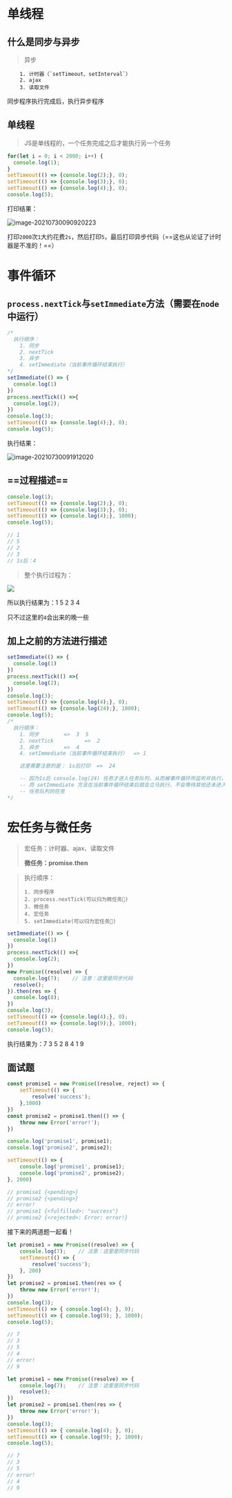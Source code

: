 # 单线程

## 什么是同步与异步

> 异步

        1. 计时器（`setTimeout、setInterval`）
        2. ajax
        3. 读取文件

同步程序执行完成后，执行异步程序

## 单线程

> JS是单线程的，一个任务完成之后才能执行另一个任务

```js
for(let i = 0; i < 2000; i++) {    
  console.log(1);
}
setTimeout(() => {console.log(2);}, 0);
setTimeout(() => {console.log(3);}, 0);
setTimeout(() => {console.log(4);}, 0);
console.log(5);
```

打印结果：

<img src="..\JS_img\image-20210730090920223.png" alt="image-20210730090920223" style="zoom:100%;" />

打印`2000`次`1`大约花费`2s`，然后打印`5`，最后打印异步代码（==这也从论证了计时器是不准的！==）

# 事件循环

## `process.nextTick`与`setImmediate`方法（需要在`node`中运行）

```js
/* 
  执行顺序：
    1. 同步
    2. nextTick
    3. 异步
    4. setImmediate（当前事件循环结束执行）
*/
setImmediate(() => {
  console.log(1)
})
process.nextTick(() =>{
  console.log(2);
})
console.log(3);
setTimeout(() => {console.log(4);}, 0);
console.log(5);
```

执行结果：

![image-20210730091912020](..\JS_img\image-20210730091912020.png)

## ==**过程描述**==

```js
console.log(1);
setTimeout(() => {console.log(2);}, 0);
setTimeout(() => {console.log(3);}, 0);
setTimeout(() => {console.log(4);}, 1000);
console.log(5);

// 1
// 5
// 2
// 3
// 1s后：4
```

> 整个执行过程为：

![](https://tva1.sinaimg.cn/large/e6c9d24ely1h0wslvf992j21hq0roae5.jpg)

所以执行结果为：1  5  2  3  4 

只不过这里的`4`会出来的晚一些

## 加上之前的方法进行描述

```js
setImmediate(() => {
  console.log(1)
})
process.nextTick(() =>{
  console.log(2);
})
console.log(3);
setTimeout(() => {console.log(4);}, 0);
setTimeout(() => {console.log(24);}, 1000);
console.log(5);
/* 
  执行顺序：
    1. 同步        =>  3  5
    2. nextTick          =>  2
    3. 异步        =>  4
    4. setImmediate（当前事件循环结束执行）  => 1

    这里需要注意的是： 1s后打印  =>  24

    -- 因为1s后 console.log(24) 任务才进入任务队列，从而被事件循环所监听并执行，
    -- 而 setImmediate 方法在当前事件循环结束后就会立马执行，不会等待其他还未进入
    -- 任务队列的任务
*/
```

# 宏任务与微任务

> 宏任务：计时器、ajax、读取文件
> 
> **微任务：promise.then**

> 执行顺序：
> 
>     1. 同步程序
>     2. process.nextTick(可以归为微任务🌿)
>     3. 微任务
>     4. 宏任务
>     5. setImmediate(可以归为宏任务🌿)

```js
setImmediate(() => {
  console.log(1)
})
process.nextTick(() =>{
  console.log(2);
})
new Promise((resolve) => {
  console.log(7);    // 注意：这里是同步代码
  resolve();
}).then(res => {
  console.log(8);
})
console.log(3);
setTimeout(() => {console.log(4);}, 0);
setTimeout(() => {console.log(9);}, 1000);
console.log(5);
```

执行结果为：7 3 5 2 8 4 1 9

## 面试题

```js
const promise1 = new Promise((resolve, reject) => {
    setTimeout(() => {
        resolve('success');
    },1000)
})
const promise2 = promise1.then(() => {
    throw new Error('error!');
})

console.log('promise1', promise1);
console.log('promise2', promise2);

setTimeout(() => {
    console.log('promise1', promise1);
    console.log('promise2', promise2);
}, 2000)

// promise1 {<pending>} 
// promise2 {<pending>}
// error!
// promise1 {<fulfilled>: "success"}
// promise2 {<rejected>: Error: error!}
```

接下来的两道题一起看！

```js
let promise1 = new Promise((resolve) => {
    console.log(7);    // 注意：这里是同步代码
    setTimeout(() => {
        resolve('success');
    }, 200)
})
let promise2 = promise1.then(res => {
    throw new Error('error!');
})
console.log(3);
setTimeout(() => { console.log(4); }, 0);
setTimeout(() => { console.log(9); }, 1000);
console.log(5);

// 7
// 3
// 5
// 4
// error!
// 9
```

```js
let promise1 = new Promise((resolve) => {
    console.log(7);    // 注意：这里是同步代码
    resolve();
})
let promise2 = promise1.then(res => {
    throw new Error('error!');
})
console.log(3);
setTimeout(() => { console.log(4); }, 0);
setTimeout(() => { console.log(9); }, 1000);
console.log(5);

// 7
// 3
// 5
// error!
// 4
// 9
```
